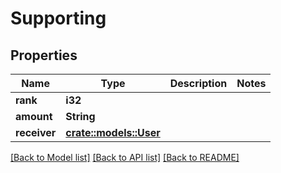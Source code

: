 # Supporting

## Properties

Name | Type | Description | Notes
------------ | ------------- | ------------- | -------------
**rank** | **i32** |  | 
**amount** | **String** |  | 
**receiver** | [**crate::models::User**](user.md) |  | 

[[Back to Model list]](../README.md#documentation-for-models) [[Back to API list]](../README.md#documentation-for-api-endpoints) [[Back to README]](../README.md)


